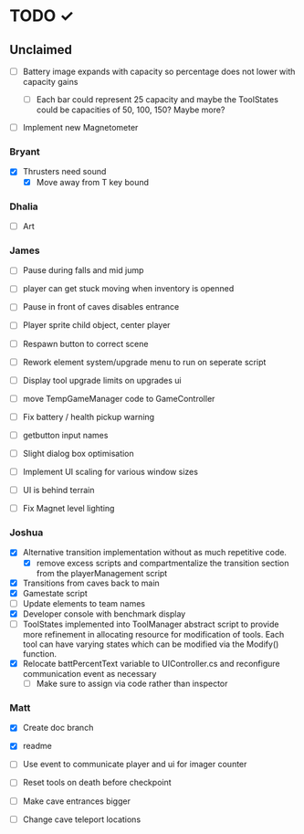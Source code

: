 # TODO ✓

## Unclaimed
- [ ] Battery image expands with capacity so percentage does not lower with capacity gains
  - [ ] Each bar could represent 25 capacity and maybe the ToolStates could be capacities of 50, 100, 150?  Maybe more?
- [ ] Implement new Magnetometer


### Bryant

- [x] Thrusters need sound
  - [x] Move away from T key bound

### Dhalia

- [ ] Art

### James

- [ ] Pause during falls and mid jump
- [ ] player can get stuck moving when inventory is openned
- [ ] Pause in front of caves disables entrance
- [ ] Player sprite child object, center player
      
- [ ] Respawn button to correct scene
      
- [ ] Rework element system/upgrade menu to run on seperate script
- [ ] Display tool upgrade limits on upgrades ui
      
- [ ] move TempGameManager code to GameController
      
- [ ] Fix battery / health pickup warning
- [ ] getbutton input names
- [ ] Slight dialog box optimisation
      
- [ ] Implement UI scaling for various window sizes
- [ ] UI is behind terrain
      
- [ ] Fix Magnet level lighting

### Joshua

- [x] Alternative transition implementation without as much repetitive code.
  - [x] remove excess scripts and compartmentalize the transition section from the playerManagement script
- [x] Transitions from caves back to main
- [x] Gamestate script
- [ ] Update elements to team names
- [x] Developer console with benchmark display
- [ ] ToolStates implemented into ToolManager abstract script to provide more refinement in allocating resource for modification of tools.  Each tool can have varying states which can be modified via the Modify() function.
- [x] Relocate battPercentText variable to UIController.cs and reconfigure communication event as necessary
  - [ ] Make sure to assign via code rather than inspector

### Matt
- [x] Create doc branch
- [x] readme
- [ ] Use event to communicate player and ui for imager counter
- [ ] Reset tools on death before checkpoint
- [ ] Make cave entrances bigger
- [ ] Change cave teleport locations

